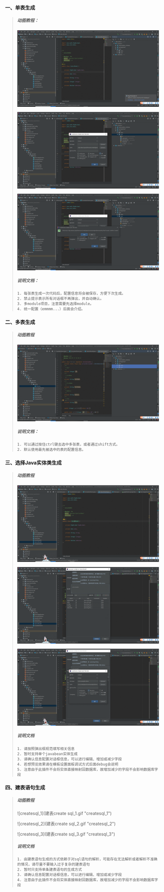 ### 一、单表生成
> ##### 动图教程：
> ![单表生成1](./单表生成1.gif "单表生成1")
>
>
>
> ![单表生成2](./单表生成2.gif "单表生成1")
>
>
>
> ![单表生成3](./单表生成3.gif "单表生成3")
>
> ##### 说明文档：
> ``` 说明文档：
> 1. 每张表生成一次代码后，配置信息将会被保存，方便下次生成。
> 2. 禁止提示表示所有对话框不再弹出，并自动确认。
> 3. 多module项目，注意需要先选择module。
> 4. 统一配置（emmmm...）后面会介绍。
> ```


### 二、多表生成
> ##### 动图教程
> ![多表生成](./multi_table.gif "多表生成")
> ##### 说明文档：
> ``` 说明文档：
> 1. 可以通过按住ctrl键去选中多张表，或者通过shift方式。
> 2. 默认使用最先被选中的表的配置信息。
> ```

### 三、选择Java实体类生成

> ##### 动图教程
>
> ![JavaBean_1](./javamodel_1.gif "JavaBean_1")
>
>
>
> ![JavaBean_2](./javamodel_2.gif "JavaBean_2")
>
>
>
> ![JavaBean_3](./javamodel_3.gif "JavaBean_3")
>
> ##### 说明文档
>
> ``` 说明文档
> 1. 请按照弹出框规范填写相关信息
> 2. 暂时支持单个javabean实体生成
> 3. 请确认信息配置对话框信息，可以进行编辑、增加或减少字段
> 4. 若想预览效果请在模板设置面板调试方式后面debug会说明
> 5. 注意由于此插件不会将实体直接映射回数据库，故增加减少的字段不会影响数据库字段
> ```

### 四、建表语句生成

>##### 动图教程
>
>![createsql_1](建表create sql_1.gif "createsql_1")
>
>
>
>![createsql_2](建表create sql_2.gif "createsql_2")
>
>
>
>![createsql_3](建表create sql_3.gif "createsql_3")
>
>##### 说明文档
>
>``` 说明文档
>1. 由建表语句生成的方式依赖于对sql语句的解析，可能存在无法解析或者解析不准确的情况，请尽量不要输入过于复杂的建表语句
>2. 暂时只支持单条建表语句的生成方式
>3. 请确认信息配置对话框信息，可以进行编辑、增加或减少字段
>4. 注意由于此插件不会将实体直接映射回数据库，故增加减少的字段不会影响数据库字段
>```

